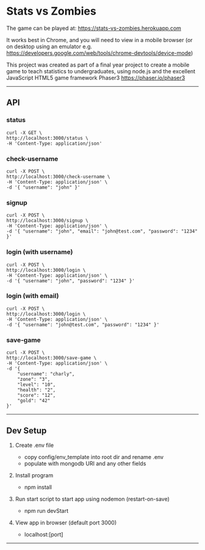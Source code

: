 # Stats vs Zombies

The game can be played at: https://stats-vs-zombies.herokuapp.com

It works best in Chrome, and you will need to view in a mobile browser (or on desktop using an emulator e.g. https://developers.google.com/web/tools/chrome-devtools/device-mode)

This project was created as part of a final year project to create a mobile game to teach statistics to undergraduates, using node.js and the excellent JavaScript HTML5 game framework Phaser3 https://phaser.io/phaser3

________________

## API

### status

    curl -X GET \
    http://localhost:3000/status \
    -H 'Content-Type: application/json'

### check-username

    curl -X POST \
    http://localhost:3000/check-username \
    -H 'Content-Type: application/json' \
    -d '{ "username": "john" }'

### signup

    curl -X POST \
    http://localhost:3000/signup \
    -H 'Content-Type: application/json' \
    -d '{ "username": "john", "email": "john@test.com", "password": "1234" }'

### login (with username)
    curl -X POST \
    http://localhost:3000/login \
    -H 'Content-Type: application/json' \
    -d '{ "username": "john", "password": "1234" }'

### login (with email)

    curl -X POST \
    http://localhost:3000/login \
    -H 'Content-Type: application/json' \
    -d '{ "username": "john@test.com", "password": "1234" }'

### save-game
    curl -X POST \
    http://localhost:3000/save-game \
    -H 'Content-Type: application/json' \
    -d '{ 
        "username": "charly", 
        "zone": "3", 
        "level": "10", 
        "health": "2", 
        "score": "12", 
        "gold": "42"
    }'

________________
## Dev Setup

1. Create .env file
    * copy config/env_template into root dir and rename .env
    * populate with mongodb URI and any other fields

2. Install program
    * npm install

3. Run start script to start app using nodemon (restart-on-save)
    * npm run devStart

4. View app in browser (default port 3000)
    * localhost:[port]
________________
